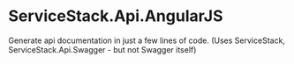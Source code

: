ServiceStack.Api.AngularJS
==========================

Generate api documentation in just a few lines of code. (Uses ServiceStack, ServiceStack.Api.Swagger - but not Swagger itself)

